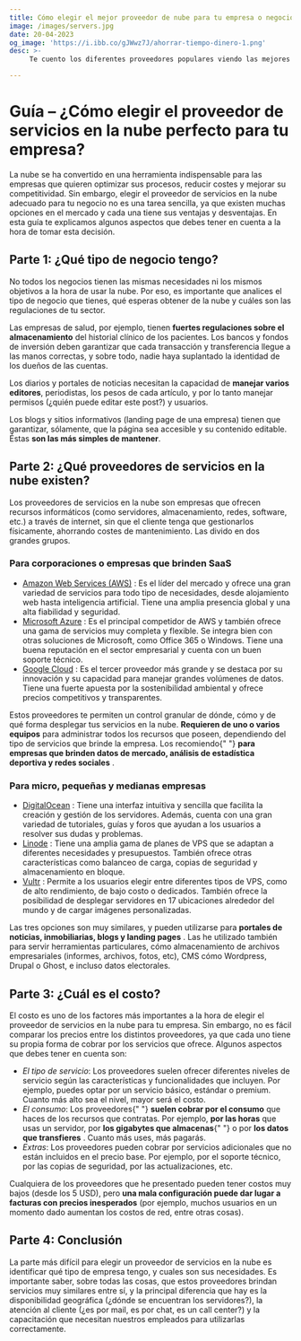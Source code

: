 ```yaml
---
title: Cómo elegir el mejor proveedor de nube para tu empresa o negocio
image: /images/servers.jpg
date: 20-04-2023
og_image: 'https://i.ibb.co/gJWwz7J/ahorrar-tiempo-dinero-1.png'
desc: >-
     Te cuento los diferentes proveedores populares viendo las mejores opciones para micro, pequeñas y medianas empresas. 

---
```

# Guía – ¿Cómo elegir el proveedor de servicios en la nube perfecto para tu empresa?

La nube se ha convertido en una herramienta indispensable para las empresas que
quieren optimizar sus procesos, reducir costes y mejorar su competitividad. Sin
embargo, elegir el proveedor de servicios en la nube adecuado para tu negocio no
es una tarea sencilla, ya que existen muchas opciones en el mercado y cada una
tiene sus ventajas y desventajas. En esta guía te explicamos algunos aspectos
que debes tener en cuenta a la hora de tomar esta decisión.

## Parte 1: ¿Qué tipo de negocio tengo?

No todos los negocios tienen las mismas necesidades ni los mismos objetivos a la
hora de usar la nube. Por eso, es importante que analices el tipo de negocio que
tienes, qué esperas obtener de la nube y cuáles son las regulaciones de tu
sector.

Las empresas de salud, por ejemplo, tienen **fuertes regulaciones sobre el
almacenamiento** del historial clínico de los pacientes. Los bancos y fondos de
inversión deben garantizar que cada transacción y transferencia llegue a las
manos correctas, y sobre todo, nadie haya suplantado la identidad de los dueños
de las cuentas.

Los diarios y portales de noticias necesitan la capacidad de **manejar
varios editores**, periodistas, los pesos de cada artículo, y por lo tanto
manejar permisos (¿quién puede editar este post?) y usuarios.

Los blogs y sitios informativos (landing page de una empresa) tienen que
garantizar, sólamente, que la página sea accesible y su contenido editable.
Éstas **son las más simples de mantener**.

## Parte 2: ¿Qué proveedores de servicios en la nube existen?

Los proveedores de servicios en la nube son empresas que ofrecen recursos
informáticos (como servidores, almacenamiento, redes, software, etc.) a través
de internet, sin que el cliente tenga que gestionarlos físicamente, ahorrando
costes de mantenimiento. Las divido en dos grandes grupos.

### Para corporaciones o empresas que brinden SaaS

*   [Amazon Web Services (AWS)](https://aws.amazon.com/es/) : Es el líder del
    mercado y ofrece una gran variedad de servicios para todo tipo de
    necesidades, desde alojamiento web hasta inteligencia artificial. Tiene una
    amplia presencia global y una alta fiabilidad y seguridad.
*   [Microsoft Azure](https://azure.microsoft.com/es-es) : Es el principal
    competidor de AWS y también ofrece una gama de servicios muy completa y
    flexible. Se integra bien con otras soluciones de Microsoft, como Office 365
    o Windows. Tiene una buena reputación en el sector empresarial y cuenta con
    un buen soporte técnico.
*   [Google Cloud](https://cloud.google.com/?hl=es) : Es el tercer proveedor más
    grande y se destaca por su innovación y su capacidad para manejar grandes
    volúmenes de datos. Tiene una fuerte apuesta por la sostenibilidad ambiental
    y ofrece precios competitivos y transparentes.

Estos proveedores te permiten un control granular de dónde, cómo y de qué forma
desplegar tus servicios en la nube. **Requieren de uno o varios equipos** para
administrar todos los recursos que poseen, dependiendo del tipo de servicios que
brinde la empresa. Los recomiendo{" "} **para empresas que brinden datos de
mercado, análisis de estadística deportiva y redes sociales** .

### Para micro, pequeñas y medianas empresas

*   [DigitalOcean](https://www.digitalocean.com/) : Tiene una interfaz intuitiva
    y sencilla que facilita la creación y gestión de los servidores. Además,
    cuenta con una gran variedad de tutoriales, guías y foros que ayudan a los
    usuarios a resolver sus dudas y problemas.
*   [Linode](https://www.linode.com/es/) : Tiene una amplia gama de planes de
    VPS que se adaptan a diferentes necesidades y presupuestos. También ofrece
    otras características como balanceo de carga, copias de seguridad y
    almacenamiento en bloque.
*   [Vultr](https://www.linode.com/es/) : Permite a los usuarios elegir entre
    diferentes tipos de VPS, como de alto rendimiento, de bajo costo o
    dedicados. También ofrece la posibilidad de desplegar servidores en 17
    ubicaciones alrededor del mundo y de cargar imágenes personalizadas.

Las tres opciones son muy similares, y pueden utilizarse para **portales de
noticias, inmobiliarias, blogs y landing pages** . Las he utilizado también para
servir herramientas particulares, cómo almacenamiento de archivos empresariales
(informes, archivos, fotos, etc), CMS cómo Wordpress, Drupal o Ghost, e incluso
datos electorales.

## Parte 3: ¿Cuál es el costo?

El costo es uno de los factores más importantes a la hora de elegir el proveedor
de servicios en la nube para tu empresa. Sin embargo, no es fácil comparar los
precios entre los distintos proveedores, ya que cada uno tiene su propia forma
de cobrar por los servicios que ofrece. Algunos aspectos que debes tener en
cuenta son:

*   _El tipo de servicio_: Los proveedores suelen ofrecer diferentes niveles de
    servicio según las características y funcionalidades que incluyen. Por
    ejemplo, puedes optar por un servicio básico, estándar o premium. Cuanto más
    alto sea el nivel, mayor será el costo.
*   _El consumo_: Los proveedores{" "} **suelen cobrar por el consumo** que
    haces de los recursos que contratas. Por ejemplo, **por las horas** que usas
    un servidor, por **los gigabytes que almacenas**{" "} o por **los datos que
    transfieres** . Cuanto más uses, más pagarás.
*   _Extras_: Los proveedores pueden cobrar por servicios adicionales que no
    están incluidos en el precio base. Por ejemplo, por el soporte técnico, por
    las copias de seguridad, por las actualizaciones, etc.

Cualquiera de los proveedores que he presentado pueden tener costos muy bajos
(desde los 5 USD), pero **una mala configuración puede dar lugar a facturas
con precios inesperados** (por ejemplo, muchos usuarios en un momento dado
aumentan los costos de red, entre otras cosas).

## Parte 4: Conclusión

La parte más difícil para elegir un proveedor de servicios en la nube es
identificar qué tipo de empresa tengo, y cuales son sus necesidades. Es
importante saber, sobre todas las cosas, que estos proveedores brindan servicios
muy similares entre sí, y la principal diferencia que hay es la disponibilidad
geográfica (¿dónde se encuentran los servidores?), la atención al cliente (¿es
por mail, es por chat, es un call center?) y la capacitación que necesitan
nuestros empleados para utilizarlas correctamente.